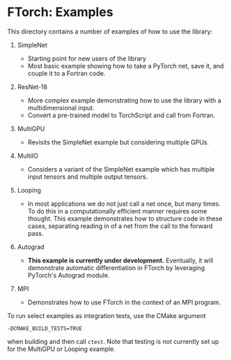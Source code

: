 # FTorch: Examples

This directory contains a number of examples of how to use the library:

1. SimpleNet
    - Starting point for new users of the library
    - Most basic example showing how to take a PyTorch net, save it, and couple it to a Fortran code.

2. ResNet-18
    - More complex example demonstrating how to use the library with a multidimensional input.
    - Convert a pre-trained model to TorchScript and call from Fortran.

3. MultiGPU
	  - Revisits the SimpleNet example but considering multiple GPUs.

4. MultiIO
    - Considers a variant of the SimpleNet example which has multiple input
      tensors and multiple output tensors.

5. Looping
    - In most applications we do not just call a net once, but many times.
      To do this in a computationally efficient manner requires some thought.
      This example demonstrates how to structure code in these cases, separating reading
      in of a net from the call to the forward pass.

6. Autograd
    - **This example is currently under development.** Eventually, it will
      demonstrate automatic differentiation in FTorch by leveraging PyTorch's
      Autograd module.

7. MPI
   - Demonstrates how to use FTorch in the context of an MPI program.

To run select examples as integration tests, use the CMake argument
```
-DCMAKE_BUILD_TESTS=TRUE
```
when building and then call `ctest`. Note that testing is not currently set up
for the MultiGPU or Looping example.
